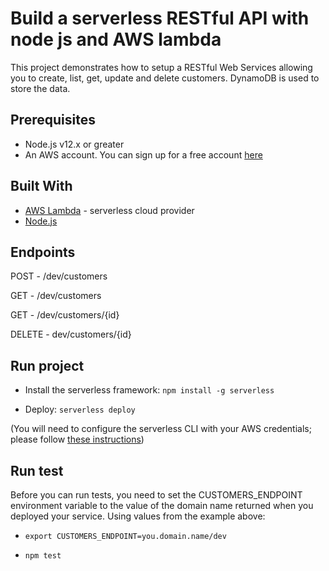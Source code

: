 # Build a serverless RESTful API with node js and AWS lambda

This project demonstrates how to setup a RESTful Web Services allowing you to create, list, get, update and delete customers. DynamoDB is used to store the data.

## Prerequisites

- Node.js v12.x or greater
- An AWS account. You can sign up for a free account [here](http://aws.amazon.com/free)

## Built With

- [AWS Lambda](https://docs.aws.amazon.com/lambda/latest/dg/welcome.html) - serverless cloud provider
- [Node.js](nodejs.org)

## Endpoints

POST - /dev/customers

GET - /dev/customers

GET - /dev/customers/{id}

DELETE - dev/customers/{id}

## Run project

- Install the serverless framework: `npm install -g serverless`

- Deploy: `serverless deploy`

(You will need to configure the serverless CLI with your AWS credentials; please follow [these instructions](https://www.youtube.com/watch?v=HSd9uYj2LJA))

## Run test

Before you can run tests, you need to set the CUSTOMERS_ENDPOINT environment variable to the value of the domain name returned when you deployed your service. Using values from the example above:

- `export CUSTOMERS_ENDPOINT=you.domain.name/dev`

- `npm test`
